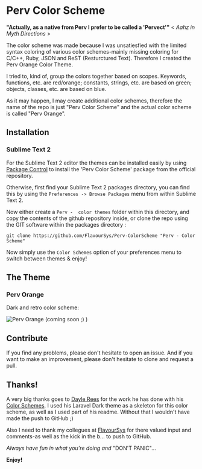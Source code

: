 # Perv Color Scheme

**"Actually, as a native from Perv I prefer to be called a 'Pervect'"**  < *Aahz in Myth Directions* >


The color scheme was made because I was unsatiesfied with the limited syntax coloring of various color schemes-mainly missing coloring for C/C++, Ruby, JSON and ReST (Resturctured Text).  Therefore I created the Perv Orange Color Theme.

I tried to, kind of, group the colors together based on scopes.  Keywords, functions, etc. are red/orange; constants, strings, etc. are based on green; objects, classes, etc. are based on blue.

As it may happen, I may create additional color schemes, therefore the name of the repo is just "Perv Color Scheme" and the actual color scheme is called "Perv Orange".


## Installation

### Sublime Text 2

For the Sublime Text 2 editor the themes can be installed easily by using [Package Control](http://wbond.net/sublime_packages/package_control) to install the 'Perv Color Scheme' package from the official repository.

Otherwise, first find your Sublime Text 2 packages directory, you can find this by using the `Preferences -> Browse Packages` menu from within Sublime Text 2.

Now either create a `Perv -  color themes` folder within this directory, and copy the contents of the github repository inside, or clone the repo using the GIT software within the packages directory :

	git clone https://github.com/FlavourSys/Perv-ColorScheme "Perv - Color Scheme"

Now simply use the `Color Schemes` option of your preferences menu to switch between themes & enjoy!


## The Theme

### Perv Orange

Dark and retro color scheme:

![Perv Orange](https://raw.github.com/FlavourSys/Perv-ColorScheme/master/screenshots/perv-orange.png)
(coming soon ;) )


## Contribute

If you find any problems, please don't hesitate to open an issue.  And if you want to make an improvement, please don't hesitate to clone and request a pull.


## Thanks!

A very big thanks goes to [Dayle Rees](https://github.com/daylerees) for the work he has done with his [Color Schemes](https://github.com/daylerees/colour-schemes).  I used his Laravel Dark theme as a skeleton for this color scheme, as well as I used part of his readme.  Without that I wouldn't have made the push to GitHub ;)

Also I need to thank my collegues at [FlavourSys](http://www.flavoursys.com) for there valued input and comments-as well as the kick in the b... to push to GitHub.

*Always have fun in what you're doing and* "DON'T PANIC"...

**Enjoy!**
